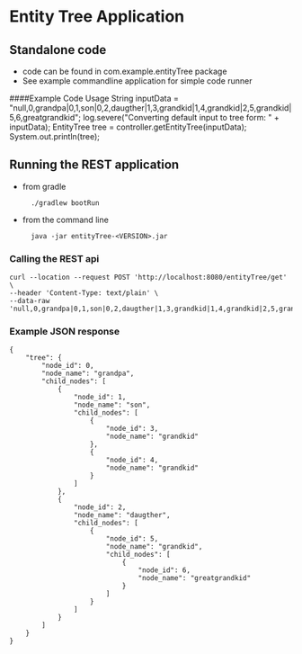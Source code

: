 # Entity Tree Application
## Standalone code
* code can be found in com.example.entityTree package
* See example commandline application for simple code
runner

####Example Code Usage
      String inputData =
                "null,0,grandpa|0,1,son|0,2,daugther|1,3,grandkid|1,4,grandkid|2,5,grandkid|5,6,greatgrandkid";
      log.severe("Converting default input to tree form: " + inputData);
      EntityTree tree = controller.getEntityTree(inputData);
      System.out.println(tree);
## Running the REST application
* from gradle
  
        ./gradlew bootRun
* from the command line

        java -jar entityTree-<VERSION>.jar
### Calling the REST api
    curl --location --request POST 'http://localhost:8080/entityTree/get' \
    --header 'Content-Type: text/plain' \
    --data-raw 'null,0,grandpa|0,1,son|0,2,daugther|1,3,grandkid|1,4,grandkid|2,5,grandkid|5,6,greatgrandkid'
### Example JSON response
```
{
    "tree": {
        "node_id": 0,
        "node_name": "grandpa",
        "child_nodes": [
            {
                "node_id": 1,
                "node_name": "son",
                "child_nodes": [
                    {
                        "node_id": 3,
                        "node_name": "grandkid"
                    },
                    {
                        "node_id": 4,
                        "node_name": "grandkid"
                    }
                ]
            },
            {
                "node_id": 2,
                "node_name": "daugther",
                "child_nodes": [
                    {
                        "node_id": 5,
                        "node_name": "grandkid",
                        "child_nodes": [
                            {
                                "node_id": 6,
                                "node_name": "greatgrandkid"
                            }
                        ]
                    }
                ]
            }
        ]
    }
}
```